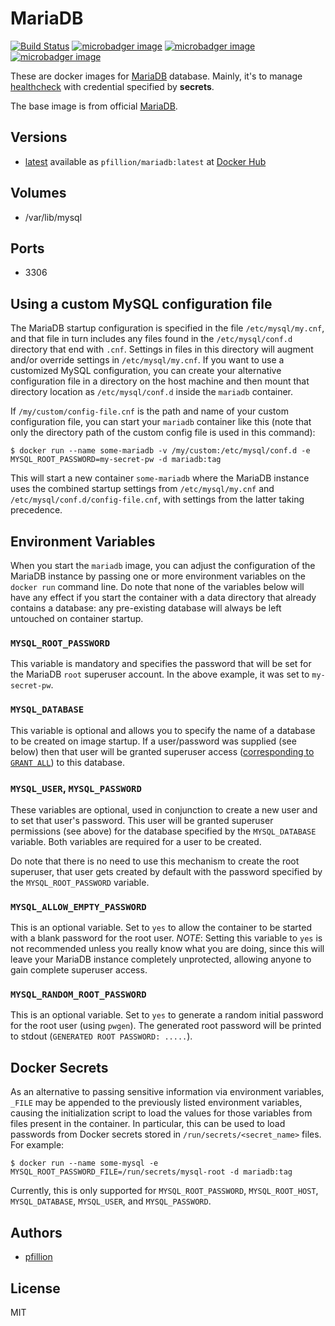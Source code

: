 # MariaDB

[![Build Status](https://drone.pfillion.com/api/badges/pfillion/mariadb/status.svg?branch=master)](https://drone.pfillion.com/pfillion/mariadb)
[![microbadger image](https://images.microbadger.com/badges/image/pfillion/mariadb.svg)](https://microbadger.com/images/pfillion/mariadb "Get your own image badge on microbadger.com")
[![microbadger image](https://images.microbadger.com/badges/version/pfillion/mariadb.svg)](https://microbadger.com/images/pfillion/mariadb "Get your own version badge on microbadger.com")
[![microbadger image](https://images.microbadger.com/badges/commit/pfillion/mariadb.svg)](https://microbadger.com/images/pfillion/mariadb "Get your own commit badge on microbadger.com")

These are docker images for [MariaDB](https://mariadb.org) database. Mainly, it's to manage [healthcheck](https://docs.docker.com/engine/reference/builder/#healthcheck) with credential specified by **secrets**.

The base image is from official [MariaDB](https://hub.docker.com/_/mariadb).

## Versions

* [latest](https://github.com/pfillion/mariadb/tree/master) available as ```pfillion/mariadb:latest``` at [Docker Hub](https://hub.docker.com/r/pfillion/mariadb/)

## Volumes

* /var/lib/mysql

## Ports

* 3306

## Using a custom MySQL configuration file

The MariaDB startup configuration is specified in the file `/etc/mysql/my.cnf`, and that file in turn includes any files found in the `/etc/mysql/conf.d` directory that end with `.cnf`. Settings in files in this directory will augment and/or override settings in `/etc/mysql/my.cnf`. If you want to use a customized MySQL configuration, you can create your alternative configuration file in a directory on the host machine and then mount that directory location as `/etc/mysql/conf.d` inside the `mariadb` container.

If `/my/custom/config-file.cnf` is the path and name of your custom configuration file, you can start your `mariadb` container like this (note that only the directory path of the custom config file is used in this command):

```console
$ docker run --name some-mariadb -v /my/custom:/etc/mysql/conf.d -e MYSQL_ROOT_PASSWORD=my-secret-pw -d mariadb:tag
```

This will start a new container `some-mariadb` where the MariaDB instance uses the combined startup settings from `/etc/mysql/my.cnf` and `/etc/mysql/conf.d/config-file.cnf`, with settings from the latter taking precedence.

## Environment Variables

When you start the `mariadb` image, you can adjust the configuration of the MariaDB instance by passing one or more environment variables on the `docker run` command line. Do note that none of the variables below will have any effect if you start the container with a data directory that already contains a database: any pre-existing database will always be left untouched on container startup.

### `MYSQL_ROOT_PASSWORD`

This variable is mandatory and specifies the password that will be set for the MariaDB `root` superuser account. In the above example, it was set to `my-secret-pw`.

### `MYSQL_DATABASE`

This variable is optional and allows you to specify the name of a database to be created on image startup. If a user/password was supplied (see below) then that user will be granted superuser access ([corresponding to `GRANT ALL`](http://dev.mysql.com/doc/en/adding-users.html)) to this database.

### `MYSQL_USER`, `MYSQL_PASSWORD`

These variables are optional, used in conjunction to create a new user and to set that user's password. This user will be granted superuser permissions (see above) for the database specified by the `MYSQL_DATABASE` variable. Both variables are required for a user to be created.

Do note that there is no need to use this mechanism to create the root superuser, that user gets created by default with the password specified by the `MYSQL_ROOT_PASSWORD` variable.

### `MYSQL_ALLOW_EMPTY_PASSWORD`

This is an optional variable. Set to `yes` to allow the container to be started with a blank password for the root user. *NOTE*: Setting this variable to `yes` is not recommended unless you really know what you are doing, since this will leave your MariaDB instance completely unprotected, allowing anyone to gain complete superuser access.

### `MYSQL_RANDOM_ROOT_PASSWORD`

This is an optional variable. Set to `yes` to generate a random initial password for the root user (using `pwgen`). The generated root password will be printed to stdout (`GENERATED ROOT PASSWORD: .....`).

## Docker Secrets

As an alternative to passing sensitive information via environment variables, `_FILE` may be appended to the previously listed environment variables, causing the initialization script to load the values for those variables from files present in the container. In particular, this can be used to load passwords from Docker secrets stored in `/run/secrets/<secret_name>` files. For example:

```console
$ docker run --name some-mysql -e MYSQL_ROOT_PASSWORD_FILE=/run/secrets/mysql-root -d mariadb:tag
```

Currently, this is only supported for `MYSQL_ROOT_PASSWORD`, `MYSQL_ROOT_HOST`, `MYSQL_DATABASE`, `MYSQL_USER`, and `MYSQL_PASSWORD`.

## Authors

* [pfillion](https://github.com/pfillion)

## License

MIT